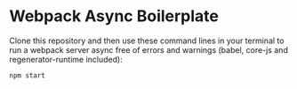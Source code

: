 ﻿# Webpack Async Boilerplate

Clone this repository and then use these command lines in your terminal to run a webpack server async free of errors and warnings (babel, core-js and regenerator-runtime included):

```bash
npm start
```
